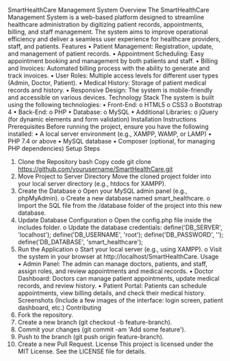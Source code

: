 SmartHealthCare Management System
Overview
The SmartHealthCare Management System is a web-based platform designed to streamline healthcare administration by digitizing patient records, appointments, billing, and staff management. The system aims to improve operational efficiency and deliver a seamless user experience for healthcare providers, staff, and patients.
Features
•	Patient Management: Registration, update, and management of patient records.
•	Appointment Scheduling: Easy appointment booking and management by both patients and staff.
•	Billing and Invoices: Automated billing process with the ability to generate and track invoices.
•	User Roles: Multiple access levels for different user types (Admin, Doctor, Patient).
•	Medical History: Storage of patient medical records and history.
•	Responsive Design: The system is mobile-friendly and accessible on various devices.
Technology Stack
The system is built using the following technologies:
•	Front-End:
o	HTML5
o	CSS3
o	Bootstrap 4
•	Back-End:
o	PHP
•	Database:
o	MySQL
•	Additional Libraries:
o	jQuery (for dynamic elements and form validation)
Installation Instructions
Prerequisites
Before running the project, ensure you have the following installed:
•	A local server environment (e.g., XAMPP, WAMP, or LAMP)
•	PHP 7.4 or above
•	MySQL database
•	Composer (optional, for managing PHP dependencies)
Setup Steps
1.	Clone the Repository
bash
Copy code
git clone https://github.com/yourusername/SmartHealthCare.git
2.	Move Project to Server Directory Move the cloned project folder into your local server directory (e.g., htdocs for XAMPP).
3.	Create the Database
o	Open your MySQL admin panel (e.g., phpMyAdmin).
o	Create a new database named smart_healthcare.
o	Import the SQL file from the /database folder of the project into this new database.
4.	Update Database Configuration
o	Open the config.php file inside the includes folder.
o	Update the database credentials:
define('DB_SERVER', 'localhost');
define('DB_USERNAME', 'root');
define('DB_PASSWORD', '');
define('DB_DATABASE', 'smart_healthcare');
5.	Run the Application
o	Start your local server (e.g., using XAMPP).
o	Visit the system in your browser at http://localhost/SmartHealthCare.
Usage
•	Admin Panel: The admin can manage doctors, patients, and staff, assign roles, and review appointments and medical records.
•	Doctor Dashboard: Doctors can manage patient appointments, update medical records, and review history.
•	Patient Portal: Patients can schedule appointments, view billing details, and check their medical history.
Screenshots
(Include a few images of the interface: login screen, patient dashboard, etc.)
Contributing
1.	Fork the repository.
2.	Create a new branch (git checkout -b feature-branch).
3.	Commit your changes (git commit -am 'Add some feature').
4.	Push to the branch (git push origin feature-branch).
5.	Create a new Pull Request.
License
This project is licensed under the MIT License. See the LICENSE file for details.

